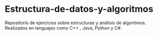 # Estructura-de-datos-y-algoritmos
Repositorio de ejercicios sobre estructuras y análisis de algoritmos. Realizados en lenguajes como C++ , Java, Python y C#.
